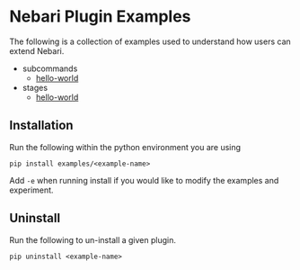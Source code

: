 # Nebari Plugin Examples

The following is a collection of examples used to understand how users
can extend Nebari.

 - subcommands
    - [hello-world](./examples/nebari_subcommand_hello_world)
 - stages
    - [hello-world](./examples/nebari_stage_hello_world)

## Installation

Run the following within the python environment you are using

```shell
pip install examples/<example-name>
```

Add `-e` when running install if you would like to modify the examples
and experiment.

## Uninstall

Run the following to un-install a given plugin.

```shell
pip uninstall <example-name>
```
